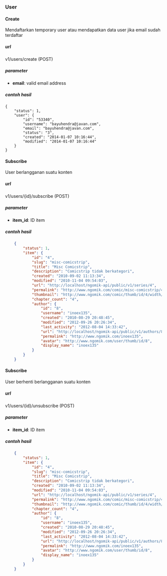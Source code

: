 ### User


#### Create
Mendaftarkan temporary user atau mendapatkan data user jika email sudah terdaftar 

##### url
v1/users/create (POST)

##### parameter
* **email**: valid email address

##### contoh hasil

    {
        "status": 1,
        "user": {
            "id": "53340",
            "username": "bayuhendra@javan.com",
            "email": "bayuhendra@javan.com",
            "status": "3",
            "created": "2014-01-07 10:16:44",
            "modified": "2014-01-07 10:16:44"
        }
    }
    
#### Subscribe
User berlangganan suatu konten

##### url
v1/users/{id}/subscribe (POST)

##### parameter
* **item_id**: ID item

##### contoh hasil

````json
    {
        "status": 1,
        "item": {
            "id": "4",
            "slug": "misc-comicstrip",
            "title": "Misc Comicstrip",
            "description": "Comicstrip tidak berkategori",
            "created": "2010-09-02 11:13:34",
            "modified": "2010-11-04 09:54:03",
            "url": "http://localhost/ngomik-api/public/v1/series/4",
            "permalink": "http://www.ngomik.com/comic/misc-comicstrip/4",
            "thumbnail": "http://www.ngomik.com/comic/thumb/id/4/width/200/height/300",
            "chapter_count": "4",
            "author": {
                "id": "8",
                "username": "inoex135",
                "created": "2010-08-29 20:48:45",
                "modified": "2012-09-26 20:26:34",
                "last_activity": "2012-08-04 14:33:42",
                "url": "http://localhost/ngomik-api/public/v1/authors/8",
                "permalink": "http://www.ngomik.com/inoex135",
                "avatar": "http://www.ngomik.com/user/thumb/id/8",
                "display_name": "inoex135"
            }
        }
    }
````
    
#### Subscribe
User berhenti berlangganan suatu konten

##### url
v1/users/{id}/unsubscribe (POST)

##### parameter
* **item_id**: ID item

##### contoh hasil

````json
    {
        "status": 1,
        "item": {
            "id": "4",
            "slug": "misc-comicstrip",
            "title": "Misc Comicstrip",
            "description": "Comicstrip tidak berkategori",
            "created": "2010-09-02 11:13:34",
            "modified": "2010-11-04 09:54:03",
            "url": "http://localhost/ngomik-api/public/v1/series/4",
            "permalink": "http://www.ngomik.com/comic/misc-comicstrip/4",
            "thumbnail": "http://www.ngomik.com/comic/thumb/id/4/width/200/height/300",
            "chapter_count": "4",
            "author": {
                "id": "8",
                "username": "inoex135",
                "created": "2010-08-29 20:48:45",
                "modified": "2012-09-26 20:26:34",
                "last_activity": "2012-08-04 14:33:42",
                "url": "http://localhost/ngomik-api/public/v1/authors/8",
                "permalink": "http://www.ngomik.com/inoex135",
                "avatar": "http://www.ngomik.com/user/thumb/id/8",
                "display_name": "inoex135"
            }
        }
    }
````